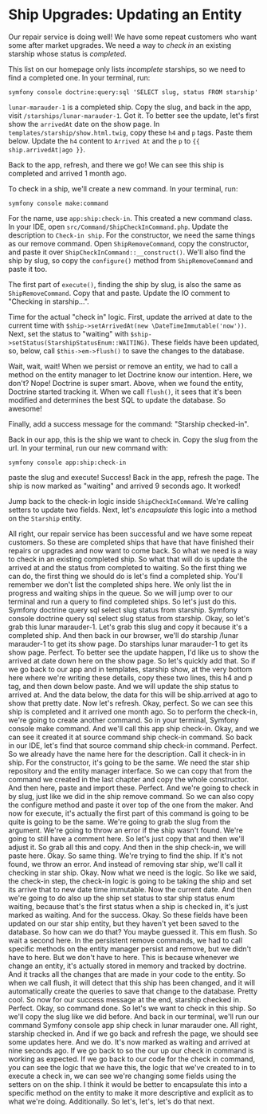 # Ship Upgrades: Updating an Entity

Our repair service is doing well! We have some repeat customers who want some after
market upgrades. We need a way to _check in_ an existing starship whose status
is _completed_.

This list on our homepage only lists _incomplete_ starships, so we need to find a
completed one. In your terminal, run:

```terminal
symfony console doctrine:query:sql 'SELECT slug, status FROM starship'
```

`lunar-marauder-1` is a completed ship. Copy the slug, and back in the app,
visit `/starships/lunar-marauder-1`. Got it. To better see the update, let's first
show the `arrivedAt` date on the show page. In `templates/starship/show.html.twig`,
copy these `h4` and `p` tags. Paste them below. Update the `h4` content to `Arrived At`
and the `p` to `{{ ship.arrivedAt|ago }}`.

Back to the app, refresh, and there we go! We can see this ship is completed and
arrived 1 month ago.

To check in a ship, we'll create a new command. In your terminal, run:

```terminal
symfony console make:command
```

For the name, use `app:ship:check-in`. This created a new command class. In your IDE,
open `src/Command/ShipCheckInCommand.php`. Update the description to `Check-in ship`.
For the constructor, we need the same things as our remove command. Open `ShipRemoveCommand`,
copy the constructor, and paste it over `ShipCheckInCommand::__construct()`. We'll also
find the ship by slug, so copy the `configure()` method from `ShipRemoveCommand` and
paste it too.

The first part of `execute()`, finding the ship by slug, is also the same as `ShipRemoveCommand`.
Copy that and paste. Update the IO comment to "Checking in starship...".

Time for the actual "check in" logic. First, update the arrived at date to the current
time with `$ship->setArrivedAt(new \DateTimeImmutable('now'))`. Next, set the status to
"waiting" with `$ship->setStatus(StarshipStatusEnum::WAITING)`. These fields have been
updated, so, below, call `$this->em->flush()` to save the changes to the database.

Wait, wait, wait! When we persist or remove an entity, we had to call a method on
the entity manager to let Doctrine know our intention. Here, we don't? Nope! Doctrine
is super smart. Above, when we found the entity, Doctrine started tracking it. When
we call `flush()`, it sees that it's been modified and determines the best SQL to
update the database. So awesome!

Finally, add a success message for the command: "Starship checked-in".

Back in our app, this is the ship we want to check in. Copy the slug from the url.
In your terminal, run our new command with:

```terminal
symfony console app:ship:check-in
```

paste the slug and execute! Success! Back in the app, refresh the page. The ship is
now marked as "waiting" and arrived 9 seconds ago. It worked!

Jump back to the check-in logic inside `ShipCheckInCommand`. We're calling setters
to update two fields. Next, let's _encapsulate_ this logic into a method on the
`Starship` entity.

All right, our repair service has been successful and we have some repeat customers.
So these are completed ships that have that have finished their repairs or upgrades
and now want to come back. So what we need is a way to check in an existing completed
ship. So what that will do is update the arrived at and the status from completed to
waiting. So the first thing we can do, the first thing we should do is let's find a
completed ship. You'll remember we don't list the completed ships here. We only list
the in progress and waiting ships in the queue. So we will jump over to our terminal
and run a query to find completed ships. So let's just do this. Symfony doctrine
query sql select slug status from starship. Symfony console doctrine query sql select
slug status from starship. Okay, so let's grab this lunar marauder-1. Let's grab this
slug and copy it because it's a completed ship. And then back in our browser, we'll
do starship /lunar marauder-1 to get its show page. Do starships lunar marauder-1 to
get its show page. Perfect. To better see the update happen, I'd like us to show the
arrived at date down here on the show page. So let's quickly add that. So if we go
back to our app and in templates, starship show, at the very bottom here where we're
writing these details, copy these two lines, this h4 and p tag, and then down below
paste. And we will update the ship status to arrived at. And the data below, the data
for this will be ship.arrived at ago to show that pretty date. Now let's refresh.
Okay, perfect. So we can see this ship is completed and it arrived one month ago. So
to perform the check-in, we're going to create another command. So in your terminal,
Symfony console make command. And we'll call this app ship check-in. Okay, and we can
see it created it at source command ship check-in command. So back in our IDE, let's
find that source command ship check-in command. Perfect. So we already have the name
here for the description. Call it check-in in ship. For the constructor, it's going
to be the same. We need the star ship repository and the entity manager interface. So
we can copy that from the command we created in the last chapter and copy the whole
constructor. And then here, paste and import these. Perfect. And we're going to check
in by slug, just like we did in the ship remove command. So we can also copy the
configure method and paste it over top of the one from the maker. And now for
execute, it's actually the first part of this command is going to be quite is going
to be the same. We're going to grab the slug from the argument. We're going to throw
an error if the ship wasn't found. We're going to still have a comment here. So let's
just copy that and then we'll adjust it. So grab all this and copy. And then in the
ship check-in, we will paste here. Okay. So same thing. We're trying to find the
ship. If it's not found, we throw an error. And instead of removing star ship, we'll
call it checking in star ship. Okay. Now what we need is the logic. So like we said,
the check-in step, the check-in logic is going to be taking the ship and set its
arrive that to new date time immutable. Now the current date. And then we're going to
do also up the ship set status to star ship status enum waiting, because that's the
first status when a ship is checked in, it's just marked as waiting. And for the
success. Okay. So these fields have been updated on our star ship entity, but they
haven't yet been saved to the database. So how can we do that? You maybe guessed it.
This em flush. So wait a second here. In the persistent remove commands, we had to
call specific methods on the entity manager persist and remove, but we didn't have to
here. But we don't have to here. This is because whenever we change an entity, it's
actually stored in memory and tracked by doctrine. And it tracks all the changes that
are made in your code to the entity. So when we call flush, it will detect that this
ship has been changed, and it will automatically create the queries to save that
change to the database. Pretty cool. So now for our success message at the end,
starship checked in. Perfect. Okay, so command done. So let's we want to check in
this ship. So we'll copy the slug like we did before. And back in our terminal, we'll
run our command Symfony console app ship check in lunar marauder one. All right,
starship checked in. And if we go back and refresh the page, we should see some
updates here. And we do. It's now marked as waiting and arrived at nine seconds ago.
If we go back to so the our up our check in command is working as expected. If we go
back to our code for the check in command, you can see the logic that we have this,
the logic that we've created to in to execute a check in, we can see we're changing
some fields using the setters on on the ship. I think it would be better to
encapsulate this into a specific method on the entity to make it more descriptive and
explicit as to what we're doing. Additionally. So let's, let's, let's do that next.
